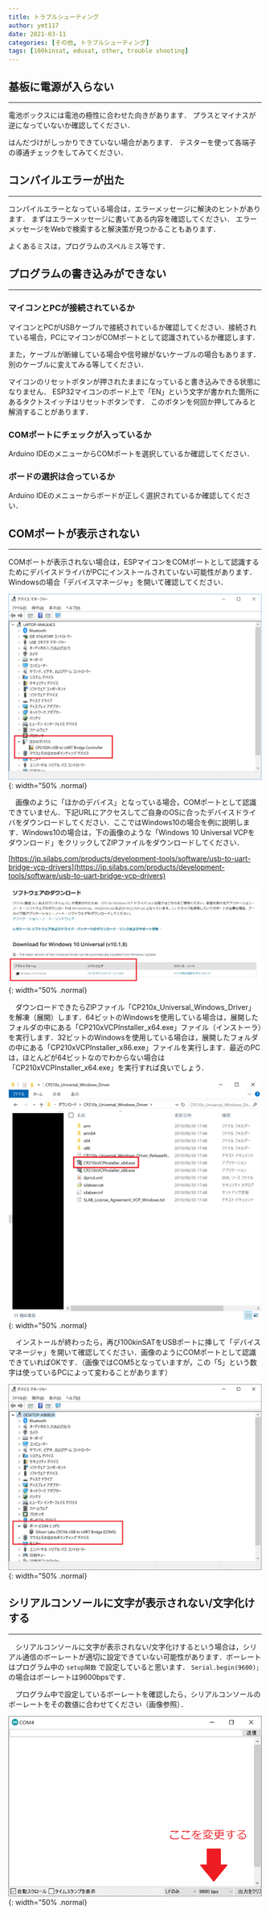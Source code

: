 ```yaml
---
title: トラブルシューティング
author: ymt117
date: 2021-03-11
categories: [その他, トラブルシューティング]
tags: [100kinsat, edusat, other, trouble shooting]
---
```


## 基板に電源が入らない
---

電池ボックスには電池の極性に合わせた向きがあります．
プラスとマイナスが逆になっていないか確認してください．

はんだづけがしっかりできていない場合があります．
テスターを使って各端子の導通チェックをしてみてください．

## コンパイルエラーが出た
---

コンパイルエラーとなっている場合は，エラーメッセージに解決のヒントがあります．
まずはエラーメッセージに書いてある内容を確認してください．
エラーメッセージをWebで検索すると解決策が見つかることもあります．

よくあるミスは，プログラムのスペルミス等です．

## プログラムの書き込みができない
---

### マイコンとPCが接続されているか

マイコンとPCがUSBケーブルで接続されているか確認してください．接続されている場合，PCにマイコンがCOMポートとして認識されているか確認します．

また，ケーブルが断線している場合や信号線がないケーブルの場合もあります．
別のケーブルに変えてみる等してください．

マイコンのリセットボタンが押されたままになっていると書き込みできる状態になりません．
ESP32マイコンのボード上で「EN」という文字が書かれた箇所にあるタクトスイッチはリセットボタンです．
このボタンを何回か押してみると解消することがあります．

### COMポートにチェックが入っているか

Arduino IDEのメニューからCOMポートを選択しているか確認してください．

### ボードの選択は合っているか

Arduino IDEのメニューからボードが正しく選択されているか確認してください．

## COMポートが表示されない
---

COMポートが表示されない場合は，ESPマイコンをCOMポートとして認識するためにデバイスドライバがPCにインストールされていない可能性があります．Windowsの場合「デバイスマネージャ」を開いて確認してください．

![cp1](/assets/img/post/trouble-shooting/cp201driver1.png){: width="50% .normal}

　画像のように「ほかのデバイス」となっている場合，COMポートとして認識できていません．下記URLにアクセスしてご自身のOSに合ったデバイスドライバをダウンロードしてください．ここではWindows10の場合を例に説明します．Windows10の場合は，下の画像のような「Windows 10 Universal VCPをダウンロード」をクリックしてZIPファイルをダウンロードしてください．

[https://jp.silabs.com/products/development-tools/software/usb-to-uart-bridge-vcp-drivers](https://jp.silabs.com/products/development-tools/software/usb-to-uart-bridge-vcp-drivers)

![cp3](/assets/img/post/trouble-shooting/cp201driver3.png){: width="50% .normal}
　

　ダウンロードできたらZIPファイル「CP210x_Universal_Windows_Driver」を解凍（展開）します．64ビットのWindowsを使用している場合は，展開したフォルダの中にある「CP210xVCPInstaller_x64.exe」ファイル（インストーラ）を実行します．32ビットのWindowsを使用している場合は，展開したフォルダの中にある「CP210xVCPInstaller_x86.exe」ファイルを実行します．最近のPCは，ほとんどが64ビットなのでわからない場合は「CP210xVCPInstaller_x64.exe」を実行すれば良いでしょう．

![cp4](/assets/img/post/trouble-shooting/cp201driver4.png){: width="50% .normal}

　インストールが終わったら，再び100kinSATをUSBポートに挿して「デバイスマネージャ」を開いて確認してください．画像のようにCOMポートとして認識できていればOKです．（画像ではCOM5となっていますが，この「5」という数字は使っているPCによって変わることがあります）

![cp2](/assets/img/post/trouble-shooting/cp201driver2.png){: width="50% .normal}


## シリアルコンソールに文字が表示されない/文字化けする
---

　シリアルコンソールに文字が表示されない/文字化けするという場合は，シリアル通信のボーレートが適切に設定できていない可能性があります．ボーレートはプログラム中の `setup関数` で設定していると思います． `Serial.begin(9600);` の場合はボーレートは9600bpsです．

　プログラム中で設定しているボーレートを確認したら，シリアルコンソールのボーレートをその数値に合わせてください（画像参照）．

![bps](/assets/img/post/trouble-shooting/bps.png){: width="50% .normal}